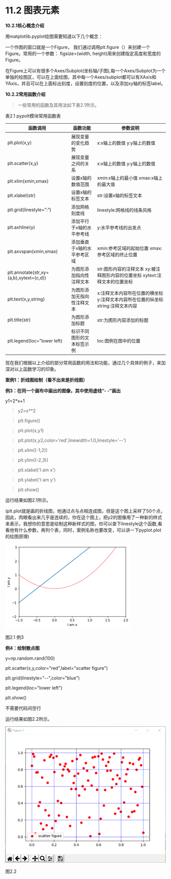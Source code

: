 # 11.2 图表元素


**10.2.1核心概念介绍**

用matplotlib.pyplot绘图需要知道以下几个概念：

一个作图的窗口就是一个Figure，
我们通过调用plt.figure（）来创建一个Figure。常用的一个参数： figsize=(width,
height)用来创建指定高度和宽度的Figure。

在Figure上可以有很多个Axes/Subplot(坐标轴/子图),每一个Axes/Subplot为一个单独的绘图区，可以在上面绘图，其中每一个Axes/subplot都可以有XAxis和YAxis，并且可以在上面标出刻度，设置刻度的位置，以及添加xy轴的标签label。

**10.2.2常用函数介绍**

>   一些常用的函数及其用法如下表2.1所示。

表2.1 pypolt模块常用函数表

| 函数调用                                | 函数功能                    | 参数说明                                                                          |
|-----------------------------------------|-----------------------------|-----------------------------------------------------------------------------------|
| plt.plot(x,y)                           | 展现变量的变化趋势          | x:x轴上的数值 y:y轴上的数值                                                       |
| plt.scatter(x,y)                        | 展现变量之间的关系          | x:x轴上的数值 y:y轴上的数值                                                       |
| plt.xlim(xmin,xmax)                     | 设置x轴的数值范围           | xmin:x轴上的最小值 xmax:x轴上的最大值                                             |
| plt.xlabel(str)                         | 设置x轴的标签文本           | str:设置x轴的标签文本                                                             |
| plt.grid(linestyle=”:”)                 | 添加网格刻度线              | linestyle:网格线的线条风格                                                        |
| plt.axhline(y)                          | 添加平行于x轴的水平参考线   | y:水平参考线的出发点                                                              |
| plt.axvspan(xmin,xmax)                  | 添加垂直于x轴的水平参考区域 | xmin:参考区域的起始位置 xmax:参考区域的终止位置                                   |
| plt.annotate(str,xy=(a,b),xytext=(c,d)) | 为图形添加指向性注释文本    | str:图形内容的注释文本 xy:被注释图形内容的位置坐标 xytext:注释文本的位置坐标      |
| plt.text(x,y,string)                    | 为图形添加无指向性注释文本  | x:注释文本内容所在位置的横坐标 y:注释文本内容所在位置的纵坐标 string:注释文本内容 |
| plt.title(str)                          | 为图形添加标题              | str:为图形内容添加的标题                                                          |
| plt.legend(loc=”lower left)             | 标识不同图形的文本标签示例  | loc:图例在图中的位置                                                              |

现在我们根据以上介绍的部分常用函数的用法和功能，通过几个具体的例子，来加深对以上函数学习的印象。

**案例1：折线图绘制（看不出来是折线图）**

**例3：在同一个画布中画出的图像，其中使用虚线“- -”画出**

[3]: x=np.linspace(-3,3,50)

y1=2\*x+1

>   y2=x\*\*2

>   plt.figure()

>   plt.plot(x,y1)

>   plt.plot(x,y2,color='red',linewidth=1.0,linestyle='--')

>   plt.xlim((-1,2))

>   plt.ylim((-2,3))

>   plt.xlabel('I am x')

>   plt.ylabel('I am y')

>   plt.show()

运行结果如图2.1所示。

(plt.plot就是画的折线图，他通过点与点相连成图，但是这个图上采样了50个点，因此，肉眼看出来几乎是连续的，你在这个图上，把y2的图像用了一种新的样式来表示，我想你的意思是绘制这种新样式的图，你可以查下linestyle这个函数,看看他有什么参数，再列个表，同时，案例名称也要改变，可以讲一下pyplot.plot的绘图原理)

![C:\\Users\\Johan\\AppData\\Local\\Microsoft\\Windows\\INetCache\\Content.MSO\\4A7CB910.tmp](media/54a8ef3cef94bce77e52d8d0d8f21f9d.png)

图2.1 例3

**例4：绘制散点图**

[4]: x=np.linspace(0,1,100)

y=np.random.rand(100)

plt.scatter(x,y,color="red",label="scatter figure")

plt.grid(linestyle="--",color="blue")

plt.legend(loc="lower left")

plt.show()

不需要代码间空行

运行结果如图2.2所示。

![](media/70ba038f62641ea38af65fe0c0447b7e.png)

图2.2

